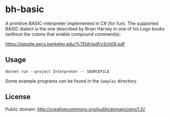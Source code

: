 # bh-basic
A primitive BASIC-interpreter implemented in C# (for fun). The supported BASIC dialect is the one described by Brian Harvey in one of his Logo books (without the colons that enable compound commands):

https://people.eecs.berkeley.edu/%7Ebh/pdf/v2ch06.pdf

## Usage

```dotnet run --project Interpreter -- SOURCEFILE```

Some example programs can be found in the `Samples` directory.

## License

Public domain: http://creativecommons.org/publicdomain/zero/1.0/
